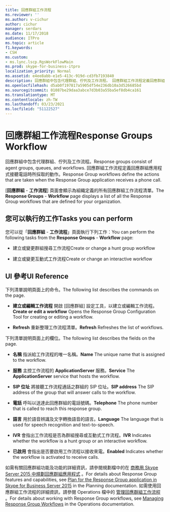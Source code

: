 ```yaml
---
title: 回應群組工作流程
ms.reviewer: ''
ms.author: v-cichur
author: cichur
manager: serdars
ms.date: 11/17/2018
audience: ITPro
ms.topic: article
f1.keywords:
- CSH
ms.custom:
- ms.lync.lscp.RgsWorkFlowMain
ms.prod: skype-for-business-itpro
localization_priority: Normal
ms.assetid: e4ee8abb-e1e5-413c-919d-cd3fb7193840
description: 回應群組中包含代理群組、佇列及工作流程。 回應群組工作流程定義回應群組應用程式接聽電話時所採取的動作。
ms.openlocfilehash: d5ab0f197817a5905df54e236db10a3d526685bd
ms.sourcegitcommit: 01087be29daa3abce7d3b03a55ba5ef8db4ca161
ms.translationtype: MT
ms.contentlocale: zh-TW
ms.lasthandoff: 03/23/2021
ms.locfileid: "51122527"
---
```

# <a name="response-groups-workflow"></a><span data-ttu-id="35afa-104">回應群組工作流程</span><span class="sxs-lookup"><span data-stu-id="35afa-104">Response Groups Workflow</span></span>

<span data-ttu-id="35afa-105">回應群組中包含代理群組、佇列及工作流程。</span><span class="sxs-lookup"><span data-stu-id="35afa-105">Response groups consist of agent groups, queues, and workflows.</span></span> <span data-ttu-id="35afa-106">回應群組工作流程定義回應群組應用程式接聽電話時所採取的動作。</span><span class="sxs-lookup"><span data-stu-id="35afa-106">Response Group workflows define the actions that are taken when the Response Group application receives a phone call.</span></span>

<span data-ttu-id="35afa-107">[**回應群組**  -  **工作流程**] 頁面會顯示為組織定義的所有回應群組工作流程清單。</span><span class="sxs-lookup"><span data-stu-id="35afa-107">The **Response Groups** - **Workflow** page displays a list of all the Response Group workflows that are defined for your organization.</span></span>

## <a name="tasks-you-can-perform"></a><span data-ttu-id="35afa-108">您可以執行的工作</span><span class="sxs-lookup"><span data-stu-id="35afa-108">Tasks you can perform</span></span>

<span data-ttu-id="35afa-109">您可以從「**回應群組**  -  **工作流程**」頁面執行下列工作：</span><span class="sxs-lookup"><span data-stu-id="35afa-109">You can perform the following tasks from the **Response Groups** - **Workflow** page:</span></span>

- <span data-ttu-id="35afa-110">建立或變更群組搜尋工作流程</span><span class="sxs-lookup"><span data-stu-id="35afa-110">Create or change a hunt group workflow</span></span>

- <span data-ttu-id="35afa-111">建立或變更互動式工作流程</span><span class="sxs-lookup"><span data-stu-id="35afa-111">Create or change an interactive workflow</span></span>

## <a name="ui-reference"></a><span data-ttu-id="35afa-112">UI 參考</span><span class="sxs-lookup"><span data-stu-id="35afa-112">UI Reference</span></span>

<span data-ttu-id="35afa-113">下列清單說明頁面上的命令。</span><span class="sxs-lookup"><span data-stu-id="35afa-113">The following list describes the commands on the page.</span></span>

- <span data-ttu-id="35afa-114">**建立或編輯工作流程** 開啟 [回應群組] 設定工具，以建立或編輯工作流程。</span><span class="sxs-lookup"><span data-stu-id="35afa-114">**Create or edit a workflow** Opens the Response Group Configuration Tool for creating or editing a workflow.</span></span>

- <span data-ttu-id="35afa-115">**Refresh** 重新整理工作流程清單。</span><span class="sxs-lookup"><span data-stu-id="35afa-115">**Refresh** Refreshes the list of workflows.</span></span>

<span data-ttu-id="35afa-116">下列清單說明頁面上的欄位。</span><span class="sxs-lookup"><span data-stu-id="35afa-116">The following list describes the fields on the page.</span></span>

- <span data-ttu-id="35afa-117">**名稱** 指派給工作流程的唯一名稱。</span><span class="sxs-lookup"><span data-stu-id="35afa-117">**Name** The unique name that is assigned to the workflow.</span></span>

- <span data-ttu-id="35afa-118">**服務** 主控工作流程的 **ApplicationServer** 服務。</span><span class="sxs-lookup"><span data-stu-id="35afa-118">**Service** The **ApplicationServer** service that hosts the workflow.</span></span>

- <span data-ttu-id="35afa-119">**SIP 位址** 將接聽工作流程通話之群組的 SIP 位址。</span><span class="sxs-lookup"><span data-stu-id="35afa-119">**SIP address** The SIP address of the group that will answer calls to the workflow.</span></span>

- <span data-ttu-id="35afa-120">**電話** 呼叫以送達此回應群組的電話號碼。</span><span class="sxs-lookup"><span data-stu-id="35afa-120">**Telephone** The phone number that is called to reach this response group.</span></span>

- <span data-ttu-id="35afa-121">**語言** 用於語音辨識及文字轉換語音的語言。</span><span class="sxs-lookup"><span data-stu-id="35afa-121">**Language** The language that is used for speech recognition and text-to-speech.</span></span>

- <span data-ttu-id="35afa-122">**IVR** 會指出工作流程是否為群組搜尋或互動式工作流程。</span><span class="sxs-lookup"><span data-stu-id="35afa-122">**IVR** Indicates whether the workflow is a hunt group or an interactive workflow.</span></span>

- <span data-ttu-id="35afa-123">**已啟用** 會指出是否要啟用工作流程以接收來電。</span><span class="sxs-lookup"><span data-stu-id="35afa-123">**Enabled** Indicates whether the workflow is activated to receive calls.</span></span>

<span data-ttu-id="35afa-124">如需有關回應群組功能及功能的詳細資訊，請參閱規劃檔中的在 [商務用 Skype Server 2015 中規劃回應群組應用程式](../../plan-your-deployment/enterprise-voice-solution/response-group.md) 。</span><span class="sxs-lookup"><span data-stu-id="35afa-124">For details about Response Group features and capabilities, see [Plan for the Response Group application in Skype for Business Server 2015](../../plan-your-deployment/enterprise-voice-solution/response-group.md) in the Planning documentation.</span></span> <span data-ttu-id="35afa-125">如需使用回應群組工作流程的詳細資訊，請參閱 Operations 檔中的 [管理回應群組工作流程](/previous-versions/office/lync-server-2013/lync-server-2013-managing-response-group-workflows) 。</span><span class="sxs-lookup"><span data-stu-id="35afa-125">For details about working with Response Group workflows, see [Managing Response Group Workflows](/previous-versions/office/lync-server-2013/lync-server-2013-managing-response-group-workflows) in the Operations documentation.</span></span>